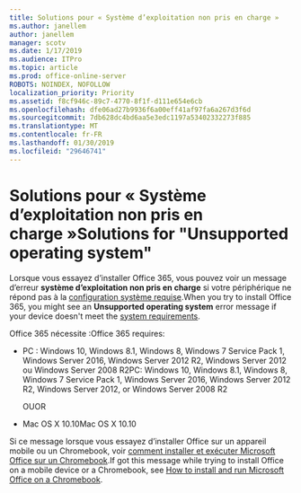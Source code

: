 ```yaml
---
title: Solutions pour « Système d’exploitation non pris en charge »
ms.author: janellem
author: janellem
manager: scotv
ms.date: 1/17/2019
ms.audience: ITPro
ms.topic: article
ms.prod: office-online-server
ROBOTS: NOINDEX, NOFOLLOW
localization_priority: Priority
ms.assetid: f8cf946c-89c7-4770-8f1f-d111e654e6cb
ms.openlocfilehash: dfe06ad27b9936f6a00eff41af97fa6a267d3f6d
ms.sourcegitcommit: 7db628dc4bd6aa5e3edc1197a53402332273f885
ms.translationtype: MT
ms.contentlocale: fr-FR
ms.lasthandoff: 01/30/2019
ms.locfileid: "29646741"
---
```

# <a name="solutions-for-unsupported-operating-system"></a><span data-ttu-id="95115-102">Solutions pour « Système d’exploitation non pris en charge »</span><span class="sxs-lookup"><span data-stu-id="95115-102">Solutions for "Unsupported operating system"</span></span>



<span data-ttu-id="95115-103">Lorsque vous essayez d’installer Office 365, vous pouvez voir un message d’erreur **système d’exploitation non pris en charge** si votre périphérique ne répond pas à la [configuration système requise](https://products.office.com/office-system-requirements).</span><span class="sxs-lookup"><span data-stu-id="95115-103">When you try to install Office 365, you might see an **Unsupported operating system** error message if your device doesn't meet the [system requirements](https://products.office.com/office-system-requirements).</span></span>
  
<span data-ttu-id="95115-104">Office 365 nécessite :</span><span class="sxs-lookup"><span data-stu-id="95115-104">Office 365 requires:</span></span>
  
- <span data-ttu-id="95115-105">PC : Windows 10, Windows 8.1, Windows 8, Windows 7 Service Pack 1, Windows Server 2016, Windows Server 2012 R2, Windows Server 2012 ou Windows Server 2008 R2</span><span class="sxs-lookup"><span data-stu-id="95115-105">PC: Windows 10, Windows 8.1, Windows 8, Windows 7 Service Pack 1, Windows Server 2016, Windows Server 2012 R2, Windows Server 2012, or Windows Server 2008 R2</span></span>
    
    <span data-ttu-id="95115-106">OU</span><span class="sxs-lookup"><span data-stu-id="95115-106">OR</span></span>
    
- <span data-ttu-id="95115-107">Mac OS X 10.10</span><span class="sxs-lookup"><span data-stu-id="95115-107">Mac OS X 10.10</span></span>
    
<span data-ttu-id="95115-108">Si ce message lorsque vous essayez d’installer Office sur un appareil mobile ou un Chromebook, voir [comment installer et exécuter Microsoft Office sur un Chromebook](https://support.office.com/article/32f14a23-2c1a-4579-b973-d4b1d78561ad?wt.mc_id=Alchemy_ClientDIA).</span><span class="sxs-lookup"><span data-stu-id="95115-108">If got this message while trying to install Office on a mobile device or a Chromebook, see [How to install and run Microsoft Office on a Chromebook](https://support.office.com/article/32f14a23-2c1a-4579-b973-d4b1d78561ad?wt.mc_id=Alchemy_ClientDIA).</span></span>
  

